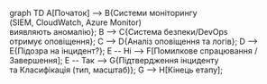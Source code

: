 graph TD
    A[Початок] --> B{Системи моніторингу<br>(SIEM, CloudWatch, Azure Monitor)<br>виявляють аномалію};
    B --> C{Система безпеки/DevOps<br>отримує оповіщення};
    C --> D{Аналіз оповіщення та логів};
    D --> E{Підозра на інцидент?};
    E -- Ні --> F[Помилкове спрацювання / Завершення];
    E -- Так --> G{Підтвердження інциденту<br>та Класифікація (тип, масштаб)};
    G --> H[Кінець етапу];
